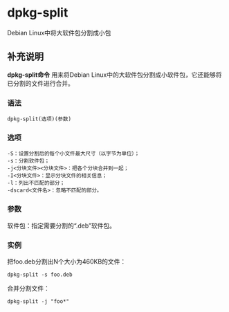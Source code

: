 dpkg-split
===

Debian Linux中将大软件包分割成小包

## 补充说明

**dpkg-split命令** 用来将Debian Linux中的大软件包分割成小软件包，它还能够将已分割的文件进行合并。

### 语法  

```
dpkg-split(选项)(参数)
```

### 选项  

```
-S：设置分割后的每个小文件最大尺寸（以字节为单位）；
-s：分割软件包；
-j<分块文件><分块文件>：把各个分块合并到一起；
-I<分块文件>：显示分块文件的相关信息；
-l：列出不匹配的部分；
-dscard<文件名>：忽略不匹配的部分。
```

### 参数  

软件包：指定需要分割的“.deb”软件包。

### 实例  

把foo.deb分割出N个大小为460KB的文件：

```
dpkg-split -s foo.deb
```

合并分割文件：

```
dpkg-split -j "foo*"
```


<!-- Linux命令行搜索引擎：https://jaywcjlove.github.io/linux-command/ -->